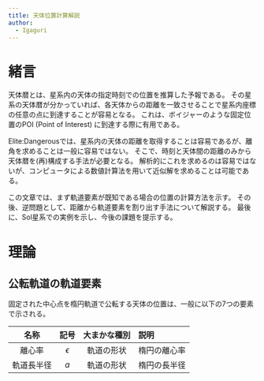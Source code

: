 ```yaml
---
title: 天体位置計算解説
author:
  - Igaguri
---
```


# 緒言

天体暦とは、星系内の天体の指定時刻での位置を推算した予報である。
その星系の天体暦が分かっていれば、各天体からの距離を一致させることで星系内座標の任意の点に到達することが容易となる。
これは、ボイジャーのような固定位置のPOI (Point of Interest) に到達する際に有用である。

Elite:Dangerousでは、星系内の天体の距離を取得することは容易であるが、離角を求めることは一般に容易ではない。
そこで、時刻と天体間の距離のみから天体暦を(再)構成する手法が必要となる。
解析的にこれを求めるのは容易ではないが、コンピュータによる数値計算法を用いて近似解を求めることは可能である。

この文章では、まず軌道要素が既知である場合の位置の計算方法を示す。
その後、逆問題として、距離から軌道要素を割り出す手法について解説する。
最後に、Sol星系での実例を示し、今後の課題を提示する。


# 理論

## 公転軌道の軌道要素

固定された中心点を楕円軌道で公転する天体の位置は、一般に以下の7つの要素で示される。

| 名称 | 記号 | 大まかな種別 | 説明 |
|:----:|:----:|:------------:|:-----|
| 離心率 | $\epsilon$ | 軌道の形状 | 楕円の離心率 |
| 軌道長半径 | $a$ | 軌道の形状 | 楕円の長半径 |
